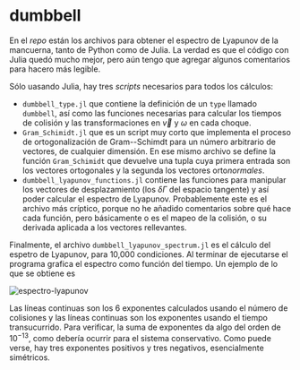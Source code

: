 <script type="text/javascript" src="http://cdn.mathjax.org/mathjax/latest/MathJax.js?config=default"></script>

dumbbell
========

En el *repo* están los archivos para obtener el espectro de Lyapunov de la mancuerna, tanto de Python como de Julia. 
La verdad es que el código con Julia quedó mucho mejor, pero aún tengo que agregar algunos comentarios para hacero más legible.

Sólo uasando Julia, hay tres *scripts* necesarios para todos los cálculos:
 - `dumbbell_type.jl` que contiene la definición de un `type` llamado `dumbbell`, así como las funciones necesarias para calcular los tiempos de colisión y las transformaciones en $\vec{v}$ y  $\omega$ en cada choque.
 - `Gram_Schimidt.jl` que es un script muy corto que implementa el proceso de ortogonalización de Gram--Schimdt para un número arbitrario de vectores, de cualquier dimensión. En ese mismo archivo se define la función `Gram_Schimidt` que devuelve una tupla cuya primera entrada son los vectores ortogonales y la segunda los vectores orto*normales*.
 - `dumbbell_lyapunov_functions.jl` contiene las funciones para manipular los vectores de desplazamiento (los $\delta \Gamma$ del espacio tangente) y así poder calcular el espectro de Lyapunov. Probablemente este es el archivo más críptico, porque no he añadido comentarios sobre qué hace cada función, pero básicamente o es el mapeo de la colisión, o su derivada aplicada a los vectores rellevantes.

Finalmente, el archivo `dumbbell_lyapunov_spectrum.jl` es el cálculo del espetro de Lyapunov, para 10,000 condiciones. Al terminar de ejecutarse el programa grafica el espectro como función del tiempo. Un ejemplo de lo que se obtiene es 

![espectro-lyapunov](https://copy.com/x8Vjqhb9xc0faPWW)

Las líneas continuas son los 6 exponentes calculados usando el número de colisiones y las líneas continuas son los exponentes usando el tiempo transucurrido. Para verificar, la suma de exponentes da algo del orden de $10^{-13}$, como debería ocurrir para el sistema conservativo. Como puede verse, hay tres exponentes positivos y tres negativos, esencialmente simétricos.
